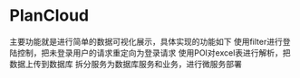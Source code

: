 # PlanCloud
主要功能就是进行简单的数据可视化展示，具体实现的功能如下
  使用filter进行登陆控制，把未登录用户的请求重定向为登录请求
  使用POI对excel表进行解析，把数据上传到数据库
  拆分服务为数据库服务和业务，进行微服务部署
